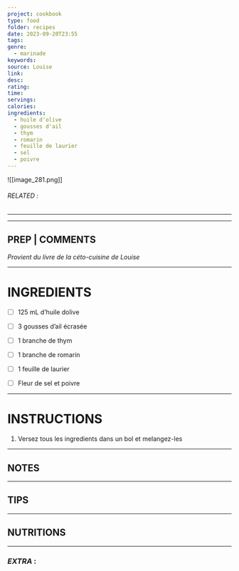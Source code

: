 ```yaml
---
project: cookbook
type: food
folder: recipes
date: 2023-09-20T23:55
tags: 
genre:
  - marinade
keywords: 
source: Louise
link: 
desc: 
rating: 
time: 
servings: 
calories: 
ingredients:
  - huile d'olive
  - gousses d'ail
  - thym
  - romarin
  - feuille de laurier
  - sel
  - poivre
---
```


![[image_281.png]]
###### *RELATED* : 
---


---
## PREP | COMMENTS

_Provient du livre de la céto-cuisine de Louise_

---
# INGREDIENTS

- [ ] 125 mL d’huile dolive
- [ ] 3 gousses d’ail écrasée
- [ ] 1 branche de thym
- [ ] 1 branche de romarin
- [ ] 1 feuille de laurier
- [ ] Fleur de sel et poivre


---
# INSTRUCTIONS

1. Versez tous les ingredients dans un bol et melangez-les

---
## NOTES



---
## TIPS



---
## NUTRITIONS



---
### *EXTRA* :



